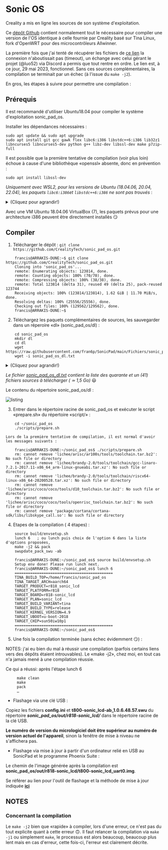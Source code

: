 # Sonic OS

Creality a mis en ligne les sources de son système d'exploitation.

Ce [dépôt Github](https://github.com/CrealityTech/sonic_pad_os) contient normalement tout le nécessaire pour compiler une version de l'OS identique à celle fournie par Creality basé sur Tina Linux, fork d'OpenWRT pour des microcontrôleurs Allwinner.

La première fois que j'ai tenté de récupérer les fichiers de [ce lien](https://klipper.cxswyjy.com/download/sonic_dl/) la connexion n'aboutissait pas (timeout), un échange avec celui gérant le projet (@luo52) via Discord a permis que tout rentre en ordre. Le lien est, à ce jour, 29 mai 2023, fonctionnel. Sans ces sources complémentaires, la compilation se terminait par un échec (à l'issue du `make -j2`).

En gros, les étapes à suivre pour permettre une compilation :

## Prérequis

Il est recommandé d'utiliser Ubuntu18.04 pour compiler le système d'exploitation sonic_pad_os.

Installer les dépendances nécessaires :
```
sudo apt update && sudo apt upgrade
sudo apt install git gcc gawk flex libc6:i386 libstdc++6:i386 lib32z1 libncurses5 libncurses5-dev python g++ libz-dev libssl-dev make p7zip-full
```

Il est possible que la première tentative de compilation (voir plus loin) échoue à cause d'une bibliothèque «openssl» absente, donc en prévention :
```
sudo apt install libssl-dev
```

*Uniquement avec WSL2, pour les versions de Ubuntu (18.04.06, 20.04, 22.04), les paquets `libc6:i386`et `libstdc++6:i386` ne sont pas trouvés* :
<details>
  <summary>(Cliquez pour agrandir!)</summary>
    
```
    francis@ARRAKIS-DUNE:~$ sudo apt install libc6:i386 libstdc++6:i386
    Reading package lists... Done
    Building dependency tree
    Reading state information... Done
    Package libc6:i386 is not available, but is referred to by another package.
    This may mean that the package is missing, has been obsoleted, or
    is only available from another source
    However the following packages replace it:
      libdb1-compat tzdata
      
    E: Package 'libc6:i386' has no installation candidate
    E: Unable to locate package libstdc++6:i386
    E: Couldn't find any package by regex 'libstdc++6'
```

Pour résoudre ce problème d'installation de ces paquets pour une architecture «i386», :
```
sudo dpkg --add-architecture i386
sudo apt update
sudo apt install libc6:i386 libstdc++6:i386
```
Maintenant, ces paquets sont bien installés :
```
francis@ARRAKIS-DUNE:~$ apt-cache policy libc6 libc6:i386
libc6:
  Installed: 2.27-3ubuntu1.6
  Candidate: 2.27-3ubuntu1.6
  Version table:
 *** 2.27-3ubuntu1.6 500
        500 http://archive.ubuntu.com/ubuntu bionic-updates/main amd64 Packages
        100 /var/lib/dpkg/status
     2.27-3ubuntu1.5 500
        500 http://security.ubuntu.com/ubuntu bionic-security/main amd64 Packages
     2.27-3ubuntu1 500
        500 http://archive.ubuntu.com/ubuntu bionic/main amd64 Packages
libc6:i386:
  Installed: 2.27-3ubuntu1.6
  Candidate: 2.27-3ubuntu1.6
  Version table:
 *** 2.27-3ubuntu1.6 500
        500 http://archive.ubuntu.com/ubuntu bionic-updates/main i386 Packages
        100 /var/lib/dpkg/status
     2.27-3ubuntu1.5 500
        500 http://security.ubuntu.com/ubuntu bionic-security/main i386 Packages
     2.27-3ubuntu1 500
        500 http://archive.ubuntu.com/ubuntu bionic/main i386 Packages
francis@ARRAKIS-DUNE:~$
```
</details>

Avec une VM Ubuntu 18.04.06 VirtualBox (7), les paquets prévus pour une architecture i386 peuvent être directement installés :smirk:

## Compiler

1. Télécharger le dépôt : 
    `git clone https://github.com/CrealityTech/sonic_pad_os.git`
```
    francis@ARRAKIS-DUNE:~$ git clone https://github.com/CrealityTech/sonic_pad_os.git
    Cloning into 'sonic_pad_os'...
    remote: Enumerating objects: 123814, done.
    remote: Counting objects: 100% (70/70), done.
    remote: Compressing objects: 100% (38/38), done.
    remote: Total 123814 (delta 31), reused 49 (delta 25), pack-reused 123744
    Receiving objects: 100% (123814/123814), 1.62 GiB | 11.70 MiB/s, done.
    Resolving deltas: 100% (25556/25556), done.
    Checking out files: 100% (129562/129562), done.
    francis@ARRAKIS-DUNE:~$
```
2. Téléchargez les paquets complémentaires de sources, les sauvegarder dans un réperoire «dl» (sonic_pad_os/dl) :
```
    cd sonic_pad_os
    mkdir dl
    cd dl
    wget https://raw.githubusercontent.com/fran6p/SonicPad/main/Fichiers/sonic_pad_os_dl.txt
    wget -i sonic_pad_os_dl.txt
```
    
<details>
  <summary>(Cliquez pour agrandir!)</summary>
francis@ARRAKIS-DUNE:~/sonic_pad_os/dl$ wget -i ../../sonic_pad_os_dl.txt
--2023-06-07 18:26:06--  https://klipper.cxswyjy.com/download/sonic_dl/Cython-0.29.2.tar.gz
Resolving klipper.cxswyjy.com (klipper.cxswyjy.com)... 184.104.219.54
Connecting to klipper.cxswyjy.com (klipper.cxswyjy.com)|184.104.219.54|:443... connected.
HTTP request sent, awaiting response... 200 OK
Length: 2041500 (1.9M) [application/octet-stream]
Saving to: ‘Cython-0.29.2.tar.gz’

Cython-0.29.2.tar.gz          100%[=================================================>]   1.95M  1.31MB/s    in 1.5s

2023-06-07 18:26:10 (1.31 MB/s) - ‘Cython-0.29.2.tar.gz’ saved [2041500/2041500]

--2023-06-07 18:26:10--  https://klipper.cxswyjy.com/download/sonic_dl/ade-0.1.1d.zip
Reusing existing connection to klipper.cxswyjy.com:443.
HTTP request sent, awaiting response... 200 OK
Length: 166008 (162K) [application/zip]
Saving to: ‘ade-0.1.1d.zip’

ade-0.1.1d.zip                100%[=================================================>] 162.12K  --.-KB/s    in 0.009s

2023-06-07 18:26:10 (16.7 MB/s) - ‘ade-0.1.1d.zip’ saved [166008/166008]

--2023-06-07 18:26:10--  https://klipper.cxswyjy.com/download/sonic_dl/ai-engine-prebuilt.tar.bz2
Reusing existing connection to klipper.cxswyjy.com:443.
HTTP request sent, awaiting response... 200 OK
Length: 20715 (20K) [application/octet-stream]
Saving to: ‘ai-engine-prebuilt.tar.bz2’

ai-engine-prebuilt.tar.bz2    100%[=================================================>]  20.23K  --.-KB/s    in 0s

2023-06-07 18:26:11 (58.4 MB/s) - ‘ai-engine-prebuilt.tar.bz2’ saved [20715/20715]

--2023-06-07 18:26:11--  https://klipper.cxswyjy.com/download/sonic_dl/avr-gcc-5.4.0.tar.bz2
Reusing existing connection to klipper.cxswyjy.com:443.
HTTP request sent, awaiting response... 200 OK
Length: 44812560 (43M) [application/octet-stream]
Saving to: ‘avr-gcc-5.4.0.tar.bz2’

avr-gcc-5.4.0.tar.bz2         100%[=================================================>]  42.74M  2.87MB/s    in 14s

2023-06-07 18:26:25 (3.01 MB/s) - ‘avr-gcc-5.4.0.tar.bz2’ saved [44812560/44812560]

--2023-06-07 18:26:25--  https://klipper.cxswyjy.com/download/sonic_dl/bluez-alsa-20180913.tar.gz
Reusing existing connection to klipper.cxswyjy.com:443.
HTTP request sent, awaiting response... 200 OK
Length: 88557 (86K) [application/octet-stream]
Saving to: ‘bluez-alsa-20180913.tar.gz’

bluez-alsa-20180913.tar.gz    100%[=================================================>]  86.48K  --.-KB/s    in 0.005s

2023-06-07 18:26:25 (18.1 MB/s) - ‘bluez-alsa-20180913.tar.gz’ saved [88557/88557]

--2023-06-07 18:26:25--  https://klipper.cxswyjy.com/download/sonic_dl/fluidd-1.0.14-prebuilt.tar.bz2
Reusing existing connection to klipper.cxswyjy.com:443.
HTTP request sent, awaiting response... 200 OK
Length: 7451115 (7.1M) [application/octet-stream]
Saving to: ‘fluidd-1.0.14-prebuilt.tar.bz2’

fluidd-1.0.14-prebuilt.tar.bz 100%[=================================================>]   7.11M  2.65MB/s    in 2.7s

2023-06-07 18:26:28 (2.65 MB/s) - ‘fluidd-1.0.14-prebuilt.tar.bz2’ saved [7451115/7451115]

--2023-06-07 18:26:28--  https://klipper.cxswyjy.com/download/sonic_dl/fluidd-pad-1.2.56-prebuilt.tar.bz2
Reusing existing connection to klipper.cxswyjy.com:443.
HTTP request sent, awaiting response... 200 OK
Length: 14986760 (14M) [application/octet-stream]
Saving to: ‘fluidd-pad-1.2.56-prebuilt.tar.bz2’

fluidd-pad-1.2.56-prebuilt.ta 100%[=================================================>]  14.29M  2.56MB/s    in 5.6s

2023-06-07 18:26:34 (2.56 MB/s) - ‘fluidd-pad-1.2.56-prebuilt.tar.bz2’ saved [14986760/14986760]

--2023-06-07 18:26:34--  https://klipper.cxswyjy.com/download/sonic_dl/gcc-arm-none-eabi-6-2022-q4-major-linux.tar.bz2
Reusing existing connection to klipper.cxswyjy.com:443.
HTTP request sent, awaiting response... 200 OK
Length: 77713347 (74M) [application/octet-stream]
Saving to: ‘gcc-arm-none-eabi-6-2022-q4-major-linux.tar.bz2’

gcc-arm-none-eabi-6-2022-q4-m 100%[=================================================>]  74.11M  3.57MB/s    in 26s

2023-06-07 18:27:01 (2.83 MB/s) - ‘gcc-arm-none-eabi-6-2022-q4-major-linux.tar.bz2’ saved [77713347/77713347]

--2023-06-07 18:27:01--  https://klipper.cxswyjy.com/download/sonic_dl/glib-2.50.1.tar.xz
Reusing existing connection to klipper.cxswyjy.com:443.
HTTP request sent, awaiting response... 200 OK
Length: 7521832 (7.2M) [application/octet-stream]
Saving to: ‘glib-2.50.1.tar.xz’

glib-2.50.1.tar.xz            100%[=================================================>]   7.17M  2.40MB/s    in 3.0s

2023-06-07 18:27:04 (2.40 MB/s) - ‘glib-2.50.1.tar.xz’ saved [7521832/7521832]

--2023-06-07 18:27:04--  https://klipper.cxswyjy.com/download/sonic_dl/harfbuzz-1.7.4.tar.bz2
Reusing existing connection to klipper.cxswyjy.com:443.
HTTP request sent, awaiting response... 200 OK
Length: 1718260 (1.6M) [application/octet-stream]
Saving to: ‘harfbuzz-1.7.4.tar.bz2’

harfbuzz-1.7.4.tar.bz2        100%[=================================================>]   1.64M  2.22MB/s    in 0.7s

2023-06-07 18:27:05 (2.22 MB/s) - ‘harfbuzz-1.7.4.tar.bz2’ saved [1718260/1718260]

--2023-06-07 18:27:05--  https://klipper.cxswyjy.com/download/sonic_dl/hostapd-2017-11-08.tar.bz2
Reusing existing connection to klipper.cxswyjy.com:443.
HTTP request sent, awaiting response... 200 OK
Length: 2874867 (2.7M) [application/octet-stream]
Saving to: ‘hostapd-2017-11-08.tar.bz2’

hostapd-2017-11-08.tar.bz2    100%[=================================================>]   2.74M  2.27MB/s    in 1.2s

2023-06-07 18:27:07 (2.27 MB/s) - ‘hostapd-2017-11-08.tar.bz2’ saved [2874867/2874867]

--2023-06-07 18:27:07--  https://klipper.cxswyjy.com/download/sonic_dl/icu4c-55_1-src.tgz
Reusing existing connection to klipper.cxswyjy.com:443.
HTTP request sent, awaiting response... 200 OK
Length: 25600847 (24M) [application/octet-stream]
Saving to: ‘icu4c-55_1-src.tgz’

icu4c-55_1-src.tgz            100%[=================================================>]  24.41M  2.55MB/s    in 10s

2023-06-07 18:27:17 (2.39 MB/s) - ‘icu4c-55_1-src.tgz’ saved [25600847/25600847]

--2023-06-07 18:27:17--  https://klipper.cxswyjy.com/download/sonic_dl/iozone3_489.tgz
Reusing existing connection to klipper.cxswyjy.com:443.
HTTP request sent, awaiting response... 200 OK
Length: 830369 (811K) [application/octet-stream]
Saving to: ‘iozone3_489.tgz’

iozone3_489.tgz               100%[=================================================>] 810.91K  3.03MB/s    in 0.3s

2023-06-07 18:27:18 (3.03 MB/s) - ‘iozone3_489.tgz’ saved [830369/830369]

--2023-06-07 18:27:18--  https://klipper.cxswyjy.com/download/sonic_dl/klipper-0.1.98.tar.gz
Reusing existing connection to klipper.cxswyjy.com:443.
HTTP request sent, awaiting response... 200 OK
Length: 49105915 (47M) [application/octet-stream]
Saving to: ‘klipper-0.1.98.tar.gz’

klipper-0.1.98.tar.gz         100%[=================================================>]  46.83M  1.25MB/s    in 27s

2023-06-07 18:27:45 (1.74 MB/s) - ‘klipper-0.1.98.tar.gz’ saved [49105915/49105915]

--2023-06-07 18:27:45--  https://klipper.cxswyjy.com/download/sonic_dl/klipper-brain-1.9.1-prebuilt.tar.bz2
Reusing existing connection to klipper.cxswyjy.com:443.
HTTP request sent, awaiting response... 200 OK
Length: 29376166 (28M) [application/octet-stream]
Saving to: ‘klipper-brain-1.9.1-prebuilt.tar.bz2’

klipper-brain-1.9.1-prebuilt. 100%[=================================================>]  28.01M  1.78MB/s    in 19s

2023-06-07 18:28:05 (1.46 MB/s) - ‘klipper-brain-1.9.1-prebuilt.tar.bz2’ saved [29376166/29376166]

--2023-06-07 18:28:05--  https://klipper.cxswyjy.com/download/sonic_dl/libinput-1.5.0.tar.xz
Reusing existing connection to klipper.cxswyjy.com:443.
HTTP request sent, awaiting response... 200 OK
Length: 910476 (889K) [application/octet-stream]
Saving to: ‘libinput-1.5.0.tar.xz’

libinput-1.5.0.tar.xz         100%[=================================================>] 889.14K  1.74MB/s    in 0.5s

2023-06-07 18:28:06 (1.74 MB/s) - ‘libinput-1.5.0.tar.xz’ saved [910476/910476]

--2023-06-07 18:28:06--  https://klipper.cxswyjy.com/download/sonic_dl/librsync-2.3.1.tar.gz
Reusing existing connection to klipper.cxswyjy.com:443.
HTTP request sent, awaiting response... 200 OK
Length: 194573 (190K) [application/octet-stream]
Saving to: ‘librsync-2.3.1.tar.gz’

librsync-2.3.1.tar.gz         100%[=================================================>] 190.01K  --.-KB/s    in 0.01s

2023-06-07 18:28:06 (16.7 MB/s) - ‘librsync-2.3.1.tar.gz’ saved [194573/194573]

--2023-06-07 18:28:06--  https://klipper.cxswyjy.com/download/sonic_dl/libump-ec0680628744f30b8fac35e41a7bd8e23e59c39f.tar.gz
Reusing existing connection to klipper.cxswyjy.com:443.
HTTP request sent, awaiting response... 200 OK
Length: 25572 (25K) [application/octet-stream]
Saving to: ‘libump-ec0680628744f30b8fac35e41a7bd8e23e59c39f.tar.gz’

libump-ec0680628744f30b8fac35 100%[=================================================>]  24.97K  --.-KB/s    in 0.001s

2023-06-07 18:28:06 (45.8 MB/s) - ‘libump-ec0680628744f30b8fac35e41a7bd8e23e59c39f.tar.gz’ saved [25572/25572]

--2023-06-07 18:28:06--  https://klipper.cxswyjy.com/download/sonic_dl/libvpx-1.6.0.tar.bz2
Reusing existing connection to klipper.cxswyjy.com:443.
HTTP request sent, awaiting response... 200 OK
Length: 1943026 (1.9M) [application/octet-stream]
Saving to: ‘libvpx-1.6.0.tar.bz2’

libvpx-1.6.0.tar.bz2          100%[=================================================>]   1.85M  2.45MB/s    in 0.8s

2023-06-07 18:28:07 (2.45 MB/s) - ‘libvpx-1.6.0.tar.bz2’ saved [1943026/1943026]

--2023-06-07 18:28:07--  https://klipper.cxswyjy.com/download/sonic_dl/libwebp-0.4.3.tar.gz
Reusing existing connection to klipper.cxswyjy.com:443.
HTTP request sent, awaiting response... 200 OK
Length: 990904 (968K) [application/octet-stream]
Saving to: ‘libwebp-0.4.3.tar.gz’

libwebp-0.4.3.tar.gz          100%[=================================================>] 967.68K  1.88MB/s    in 0.5s

2023-06-07 18:28:08 (1.88 MB/s) - ‘libwebp-0.4.3.tar.gz’ saved [990904/990904]

--2023-06-07 18:28:08--  https://klipper.cxswyjy.com/download/sonic_dl/live.2019.02.27.tar.gz
Reusing existing connection to klipper.cxswyjy.com:443.
HTTP request sent, awaiting response... 200 OK
Length: 635377 (620K) [application/octet-stream]
Saving to: ‘live.2019.02.27.tar.gz’

live.2019.02.27.tar.gz        100%[=================================================>] 620.49K  2.45MB/s    in 0.2s

2023-06-07 18:28:09 (2.45 MB/s) - ‘live.2019.02.27.tar.gz’ saved [635377/635377]

--2023-06-07 18:28:09--  https://klipper.cxswyjy.com/download/sonic_dl/lz4-1.9.2.tar.gz
Reusing existing connection to klipper.cxswyjy.com:443.
HTTP request sent, awaiting response... 200 OK
Length: 305796 (299K) [application/octet-stream]
Saving to: ‘lz4-1.9.2.tar.gz’

lz4-1.9.2.tar.gz              100%[=================================================>] 298.63K  --.-KB/s    in 0.02s

2023-06-07 18:28:09 (15.7 MB/s) - ‘lz4-1.9.2.tar.gz’ saved [305796/305796]

--2023-06-07 18:28:09--  https://klipper.cxswyjy.com/download/sonic_dl/mainsail-1.0.5_mainsail.tar.gz
Reusing existing connection to klipper.cxswyjy.com:443.
HTTP request sent, awaiting response... 200 OK
Length: 5505794 (5.2M) [application/octet-stream]
Saving to: ‘mainsail-1.0.5_mainsail.tar.gz’

mainsail-1.0.5_mainsail.tar.g 100%[=================================================>]   5.25M  2.14MB/s    in 2.5s

2023-06-07 18:28:12 (2.14 MB/s) - ‘mainsail-1.0.5_mainsail.tar.gz’ saved [5505794/5505794]

--2023-06-07 18:28:12--  https://klipper.cxswyjy.com/download/sonic_dl/moonraker-0.0.71.tar.gz
Reusing existing connection to klipper.cxswyjy.com:443.
HTTP request sent, awaiting response... 200 OK
Length: 1975616 (1.9M) [application/octet-stream]
Saving to: ‘moonraker-0.0.71.tar.gz’

moonraker-0.0.71.tar.gz       100%[=================================================>]   1.88M  1.56MB/s    in 1.2s

2023-06-07 18:28:13 (1.56 MB/s) - ‘moonraker-0.0.71.tar.gz’ saved [1975616/1975616]

--2023-06-07 18:28:13--  https://klipper.cxswyjy.com/download/sonic_dl/ncnn-yolov5-prebuilt.tar.bz2
Reusing existing connection to klipper.cxswyjy.com:443.
HTTP request sent, awaiting response... 200 OK
Length: 9552468 (9.1M) [application/octet-stream]
Saving to: ‘ncnn-yolov5-prebuilt.tar.bz2’

ncnn-yolov5-prebuilt.tar.bz2  100%[=================================================>]   9.11M  1.72MB/s    in 5.3s

2023-06-07 18:28:19 (1.71 MB/s) - ‘ncnn-yolov5-prebuilt.tar.bz2’ saved [9552468/9552468]

--2023-06-07 18:28:19--  https://klipper.cxswyjy.com/download/sonic_dl/netifaces-0.10.9.tar.gz
Reusing existing connection to klipper.cxswyjy.com:443.
HTTP request sent, awaiting response... 200 OK
Length: 28844 (28K) [application/octet-stream]
Saving to: ‘netifaces-0.10.9.tar.gz’

netifaces-0.10.9.tar.gz       100%[=================================================>]  28.17K  --.-KB/s    in 0.001s

2023-06-07 18:28:19 (35.5 MB/s) - ‘netifaces-0.10.9.tar.gz’ saved [28844/28844]

--2023-06-07 18:28:19--  https://klipper.cxswyjy.com/download/sonic_dl/nghttp2-1.24.0.tar.bz2
Reusing existing connection to klipper.cxswyjy.com:443.
HTTP request sent, awaiting response... 200 OK
Length: 1800637 (1.7M) [application/octet-stream]
Saving to: ‘nghttp2-1.24.0.tar.bz2’

nghttp2-1.24.0.tar.bz2        100%[=================================================>]   1.72M  1.23MB/s    in 1.4s

2023-06-07 18:28:21 (1.23 MB/s) - ‘nghttp2-1.24.0.tar.bz2’ saved [1800637/1800637]

--2023-06-07 18:28:21--  https://klipper.cxswyjy.com/download/sonic_dl/opencv-4.1.0.zip
Reusing existing connection to klipper.cxswyjy.com:443.
HTTP request sent, awaiting response... 200 OK
Length: 91806599 (88M) [application/zip]
Saving to: ‘opencv-4.1.0.zip’

opencv-4.1.0.zip              100%[=================================================>]  87.55M  3.90MB/s    in 30s

2023-06-07 18:28:52 (2.88 MB/s) - ‘opencv-4.1.0.zip’ saved [91806599/91806599]

--2023-06-07 18:28:52--  https://klipper.cxswyjy.com/download/sonic_dl/opencv_contrib-4.1.0.zip
Reusing existing connection to klipper.cxswyjy.com:443.
HTTP request sent, awaiting response... 200 OK
Length: 61741612 (59M) [application/zip]
Saving to: ‘opencv_contrib-4.1.0.zip’

opencv_contrib-4.1.0.zip      100%[=================================================>]  58.88M  3.46MB/s    in 18s

2023-06-07 18:29:10 (3.36 MB/s) - ‘opencv_contrib-4.1.0.zip’ saved [61741612/61741612]

--2023-06-07 18:29:10--  https://klipper.cxswyjy.com/download/sonic_dl/pyparsing-pyparsing_2.3.0.zip
Reusing existing connection to klipper.cxswyjy.com:443.
HTTP request sent, awaiting response... 200 OK
Length: 661068 (646K) [application/zip]
Saving to: ‘pyparsing-pyparsing_2.3.0.zip’

pyparsing-pyparsing_2.3.0.zip 100%[=================================================>] 645.57K  --.-KB/s    in 0.04s

2023-06-07 18:29:10 (14.9 MB/s) - ‘pyparsing-pyparsing_2.3.0.zip’ saved [661068/661068]

--2023-06-07 18:29:10--  https://klipper.cxswyjy.com/download/sonic_dl/python-dateutil-2.7.5.tar.gz
Reusing existing connection to klipper.cxswyjy.com:443.
HTTP request sent, awaiting response... 200 OK
Length: 316043 (309K) [application/octet-stream]
Saving to: ‘python-dateutil-2.7.5.tar.gz’

python-dateutil-2.7.5.tar.gz  100%[=================================================>] 308.64K  --.-KB/s    in 0.02s

2023-06-07 18:29:11 (15.9 MB/s) - ‘python-dateutil-2.7.5.tar.gz’ saved [316043/316043]

--2023-06-07 18:29:11--  https://klipper.cxswyjy.com/download/sonic_dl/pytz-2018.9.tar.gz
Reusing existing connection to klipper.cxswyjy.com:443.
HTTP request sent, awaiting response... 200 OK
Length: 310705 (303K) [application/octet-stream]
Saving to: ‘pytz-2018.9.tar.gz’

pytz-2018.9.tar.gz            100%[=================================================>] 303.42K  --.-KB/s    in 0.02s

2023-06-07 18:29:11 (16.0 MB/s) - ‘pytz-2018.9.tar.gz’ saved [310705/310705]

--2023-06-07 18:29:11--  https://klipper.cxswyjy.com/download/sonic_dl/qt-browser2-prebuilt.tar.bz2
Reusing existing connection to klipper.cxswyjy.com:443.
HTTP request sent, awaiting response... 200 OK
Length: 113090 (110K) [application/octet-stream]
Saving to: ‘qt-browser2-prebuilt.tar.bz2’

qt-browser2-prebuilt.tar.bz2  100%[=================================================>] 110.44K  --.-KB/s    in 0.006s

2023-06-07 18:29:11 (17.5 MB/s) - ‘qt-browser2-prebuilt.tar.bz2’ saved [113090/113090]

--2023-06-07 18:29:11--  https://klipper.cxswyjy.com/download/sonic_dl/qt-everywhere-opensource-src-5.12.9-prebuilt_glibc_64bit.tar.gz
Reusing existing connection to klipper.cxswyjy.com:443.
HTTP request sent, awaiting response... 200 OK
Length: 497329799 (474M) [application/octet-stream]
Saving to: ‘qt-everywhere-opensource-src-5.12.9-prebuilt_glibc_64bit.tar.gz’

qt-everywhere-opensource-src- 100%[=================================================>] 474.29M  5.67MB/s    in 2m 1s

2023-06-07 18:31:12 (3.93 MB/s) - ‘qt-everywhere-opensource-src-5.12.9-prebuilt_glibc_64bit.tar.gz’ saved [497329799/497329799]

--2023-06-07 18:31:12--  https://klipper.cxswyjy.com/download/sonic_dl/qt-everywhere-opensource-src-5.12.9.tar.xz
Reusing existing connection to klipper.cxswyjy.com:443.
HTTP request sent, awaiting response... 200 OK
Length: 511048548 (487M) [application/octet-stream]
Saving to: ‘qt-everywhere-opensource-src-5.12.9.tar.xz’

qt-everywhere-opensource-src- 100%[=================================================>] 487.37M  2.92MB/s    in 1m 53s

2023-06-07 18:33:06 (4.30 MB/s) - ‘qt-everywhere-opensource-src-5.12.9.tar.xz’ saved [511048548/511048548]

--2023-06-07 18:33:06--  https://klipper.cxswyjy.com/download/sonic_dl/rtsp_demo-prebuilt.tar.bz2
Reusing existing connection to klipper.cxswyjy.com:443.
HTTP request sent, awaiting response... 200 OK
Length: 58694 (57K) [application/octet-stream]
Saving to: ‘rtsp_demo-prebuilt.tar.bz2’

rtsp_demo-prebuilt.tar.bz2    100%[=================================================>]  57.32K  --.-KB/s    in 0.003s

2023-06-07 18:33:06 (19.0 MB/s) - ‘rtsp_demo-prebuilt.tar.bz2’ saved [58694/58694]

--2023-06-07 18:33:06--  https://klipper.cxswyjy.com/download/sonic_dl/setuptools-41.4.0.zip
Reusing existing connection to klipper.cxswyjy.com:443.
HTTP request sent, awaiting response... 200 OK
Length: 855608 (836K) [application/zip]
Saving to: ‘setuptools-41.4.0.zip’

setuptools-41.4.0.zip         100%[=================================================>] 835.55K  1.14MB/s    in 0.7s

2023-06-07 18:33:07 (1.14 MB/s) - ‘setuptools-41.4.0.zip’ saved [855608/855608]

--2023-06-07 18:33:07--  https://klipper.cxswyjy.com/download/sonic_dl/six-1.12.0.tar.gz
Reusing existing connection to klipper.cxswyjy.com:443.
HTTP request sent, awaiting response... 200 OK
Length: 32725 (32K) [application/octet-stream]
Saving to: ‘six-1.12.0.tar.gz’

six-1.12.0.tar.gz             100%[=================================================>]  31.96K  --.-KB/s    in 0.001s

2023-06-07 18:33:07 (29.5 MB/s) - ‘six-1.12.0.tar.gz’ saved [32725/32725]

--2023-06-07 18:33:07--  https://klipper.cxswyjy.com/download/sonic_dl/swupdate-2019.11.tar.xz
Reusing existing connection to klipper.cxswyjy.com:443.
HTTP request sent, awaiting response... 200 OK
Length: 5584324 (5.3M) [application/octet-stream]
Saving to: ‘swupdate-2019.11.tar.xz’

swupdate-2019.11.tar.xz       100%[=================================================>]   5.33M  2.64MB/s    in 2.0s

2023-06-07 18:33:09 (2.64 MB/s) - ‘swupdate-2019.11.tar.xz’ saved [5584324/5584324]

--2023-06-07 18:33:09--  https://klipper.cxswyjy.com/download/sonic_dl/tslib-1.15.tar.bz2
Reusing existing connection to klipper.cxswyjy.com:443.
HTTP request sent, awaiting response... 200 OK
Length: 395481 (386K) [application/octet-stream]
Saving to: ‘tslib-1.15.tar.bz2’

tslib-1.15.tar.bz2            100%[=================================================>] 386.21K  --.-KB/s    in 0.02s

2023-06-07 18:33:10 (15.2 MB/s) - ‘tslib-1.15.tar.bz2’ saved [395481/395481]

--2023-06-07 18:33:10--  https://klipper.cxswyjy.com/download/sonic_dl/x264.zip
Reusing existing connection to klipper.cxswyjy.com:443.
HTTP request sent, awaiting response... 200 OK
Length: 1083607 (1.0M) [application/zip]
Saving to: ‘x264.zip’

x264.zip                      100%[=================================================>]   1.03M  3.72MB/s    in 0.3s

2023-06-07 18:33:10 (3.72 MB/s) - ‘x264.zip’ saved [1083607/1083607]

FINISHED --2023-06-07 18:33:10--
Total wall clock time: 7m 4s
Downloaded: 41 files, 1.4G in 6m 49s (3.40 MB/s)
francis@ARRAKIS-DUNE:~/sonic_pad_os/dl$    
</details>

*Le fichier [sonic_pad_os_dl.txt](https://raw.githubusercontent.com/fran6p/SonicPad/main/Fichiers/sonic_pad_os_dl.txt) contient la liste des quarante et un (41) fichiers sources à télécharger ( ≃ 1,5 Go)* :smiley:
    
Le contenu du répertoire sonic_pad_os/dl :
    
![listing](https://github.com/fran6p/SonicPad/blob/main/Images/sonic_os_dl-listing.jpg)
    
3. Entrer dans le répertoire racine de sonic_pad_os et exécuter le script «prepare.sh» du répertoire «script/»  :
```
    cd ~/sonic_pad_os
    ./scripts/prepare.sh
```
    
    Lors de la première tentative de compilation, il est normal d'avoir les messages suivants :
```
    francis@ARRAKIS-DUNE:~/sonic_pad_os$ ./scripts/prepare.sh
    rm: cannot remove 'lichee/arisc/ar100s/tools/toolchain.tar.bz2': No such file or directory
    rm: cannot remove 'lichee/brandy-2.0/tools/toolchain/gcc-linaro-7.2.1-2017.11-x86_64_arm-linux-gnueabi.tar.xz': No such file or directory
    rm: cannot remove 'lichee/brandy-2.0/tools/toolchain/riscv64-linux-x86_64-20200528.tar.xz': No such file or directory
    rm: cannot remove 'lichee/arisc/coco/coco/tools/d10_toolchain.tar.bz2': No such file or directory
    rm: cannot remove 'lichee/arisc/coco/coco/tools/openrisc_toolchain.tar.bz2': No such file or directory
    rm: cannot remove 'package/cortana/cortana-sdk/libs/libskype_call.so': No such file or directory
```
    
 4. Etapes de la compilation ( 4 étapes) :
 ```
     source build/envsetup.sh
     lunch 6   ; ou lunch puis choix de l'option 6 dans la liste d'options proposées,  
     make -j2 && pack
     swupdate_pack_swu -ab
 ```
     
 ```
     francis@ARRAKIS-DUNE:~/sonic_pad_os$ source build/envsetup.sh
     Setup env done! Please run lunch next.
     francis@ARRAKIS-DUNE:~/sonic_pad_os$ lunch 6
     ============================================
     TINA_BUILD_TOP=/home/francis/sonic_pad_os
     TINA_TARGET_ARCH=aarch64
     TARGET_PRODUCT=r818_sonic_lcd
     TARGET_PLATFORM=r818
     TARGET_BOARD=r818-sonic_lcd
     TARGET_PLAN=sonic_lcd
     TARGET_BUILD_VARIANT=tina
     TARGET_BUILD_TYPE=release
     TARGET_KERNEL_VERSION=4.9
     TARGET_UBOOT=u-boot-2018
     TARGET_CHIP=sun50iw10p1
     ============================================
     francis@ARRAKIS-DUNE:~/sonic_pad_os$
 ```
     
5. Une fois la compilation terminée (sans échec évidemment :smirk:) :

NOTES: j'ai eu bien du mal à réussir une compilation (parfois certains liens vers des dépôts étaient introuvables). Le «make -j2», chez moi, en tout cas n'a jamais mené à une compilation réussie.
 
Ce qui a réussi: après l'étape lunch 6
 
```
     make clean
     make
     pack
     …
```
 
- Flashage via une clé USB :

Copiez les fichiers **config.ini** et **t800-sonic_lcd-ab_1.0.6.48.57.swu** du répertoire ***sonic_pad_os/out/r818-sonic_lcd/*** dans le répertoire racine de la clé USB.

**Le numéro de version du micrologiciel doit être supérieur au numéro de version actuel de l'appareil**, sinon la fenêtre de mise à niveau ne s'affichera pas.

- Flashage via mise à jour à partir d'un ordinateur relié en USB au SonicPad et le programme Phoenix Suite :

Le chemin de l'image générée après la compilation est **sonic_pad_os/out/r818-sonic_lcd/t800-sonic_lcd_uart0.img**.

Se référer au lien pour l'outil de flashage et la méthode de mise à jour indiquée **[ici](https://github.com/CrealityOfficial/Creality_Sonic_Pad_Firmware)**

## NOTES

### Concernant la compilation

Le `make -j2` bien que «rapide» à compiler, lors d'une erreur, ce n'est pas du tout explicite quant à cette erreur 🙃. Il faut
relancer la compilation via `make -j1` ou simplement  `make`, le processus est alors beaucoup, beaucoup plus lent mais en cas d'erreur,
cette fois-ci, l'erreur est clairement décrite.

